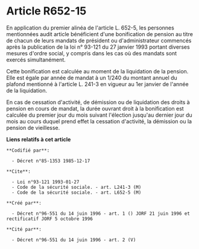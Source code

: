 # Article R652-15

En application du premier alinéa de l'article L. 652-5, les personnes mentionnées audit article bénéficient d'une
bonification de pension au titre de chacun de leurs mandats de président ou d'administrateur commencés après la publication
de la loi n° 93-121 du 27 janvier 1993 portant diverses mesures d'ordre social, y compris dans les cas où des mandats sont
exercés simultanément.

Cette bonification est calculée au moment de la liquidation de la pension. Elle est égale par année de mandat à un 1/240 du
montant annuel du plafond mentionné à l'article L. 241-3 en vigueur au 1er janvier de l'année de la liquidation.

En cas de cessation d'activité, de démission ou de liquidation des droits à pension en cours de mandat, la durée ouvrant
droit à la bonification est calculée du premier jour du mois suivant l'élection jusqu'au dernier jour du mois au cours duquel
prend effet la cessation d'activité, la démission ou la pension de vieillesse.

**Liens relatifs à cet article**

	**Codifié par**:

	  - Décret n°85-1353 1985-12-17

	**Cite**:

	  - Loi n°93-121 1993-01-27
	  - Code de la sécurité sociale. - art. L241-3 (M)
	  - Code de la sécurité sociale. - art. L652-5 (M)

	**Créé par**:

	  - Décret n°96-551 du 14 juin 1996 - art. 1 () JORF 21 juin 1996 et rectificatif JORF 5 octobre 1996

	**Cité par**:

	  - Décret n°96-551 du 14 juin 1996 - art. 2 (V)
